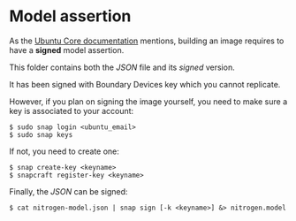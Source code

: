 # Model assertion

As the [Ubuntu Core documentation](https://docs.ubuntu.com/core/en/guides/build-device/image-building) mentions, building an image requires to have a **signed** model assertion.

This folder contains both the *JSON* file and its *signed* version.

It has been signed with Boundary Devices key which you cannot replicate.

However, if you plan on signing the image yourself, you need to make sure a key is associated to your account:
```
$ sudo snap login <ubuntu_email>
$ sudo snap keys
```

If not, you need to create one:
```
$ snap create-key <keyname>
$ snapcraft register-key <keyname>
```

Finally, the *JSON* can be signed:
```
$ cat nitrogen-model.json | snap sign [-k <keyname>] &> nitrogen.model
```
